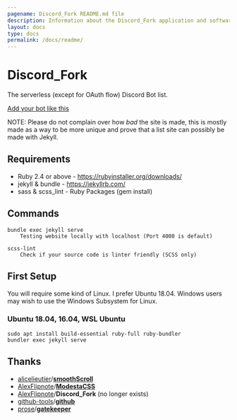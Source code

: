 ```yaml
---
pagename: Discord_Fork README.md file
description: Information about the Discord_Fork application and software
layout: docs
type: docs
permalink: /docs/readme/
---
```


# Discord_Fork
The serverless (except for OAuth flow) Discord Bot list.

[Add your bot like this](https://discordbots.co.uk/docs/adding-a-bot/)

NOTE: Please do not complain over how *bad* the site is made, this is mostly made as a
way to be more unique and prove that a list site can possibly be made with Jekyll.

## Requirements
- Ruby 2.4 or above - https://rubyinstaller.org/downloads/
- jekyll & bundle - https://jekyllrb.com/
- sass & scss_lint - Ruby Packages (gem install)

## Commands
```
bundle exec jekyll serve
    Testing website locally with localhost (Port 4000 is default)

scss-lint
    Check if your source code is linter friendly (SCSS only)
```

## First Setup
You will require some kind of Linux. I prefer Ubuntu 18.04.
Windows users may wish to use the Windows Subsystem for Linux.

### Ubuntu 18.04, 16.04, WSL Ubuntu
```
sudo apt install build-essential ruby-full ruby-bundler
bundler exec jekyll serve
```

## Thanks
- [alicelieutier](https://github.com/alicelieutier)/[**smoothScroll**](https://github.com/alicelieutier/smoothScroll)
- [AlexFlipnote](https://github.com/AlexFlipnote)/[**ModestaCSS**](https://github.com/AlexFlipnote/ModestaCSS)
- [AlexFlipnote](https://github.com/AlexFlipnote)/**Discord_Fork** (no longer exists)
- [github-tools](https://github.com/github-tools)/[**github**](https://github.com/github-tools/github)
- [prose](https://github.com/prose/gatekeeper)/[**gatekeeper**](https://github.com/prose/gatekeeper)
